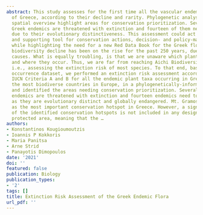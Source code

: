 ```yaml
---
abstract: This study assesses for the first time all the vascular endemic plant taxa
  of Greece, according to their decline and rarity. Phylogenetic analysis and its
  spatial overview highlight areas for conservation prioritization. Several of the
  Greek endemics are threatened with extinction and fourteen of them need to be prioritized,
  due to their evolutionary distinctiveness. This assessment could act as the baseline
  and supporting tool for conservation actions, decision- and policy-making for biodiversity,
  while highlighting the need for a new Red Data Book for the Greek flora.Human-induced
  biodiversity decline has been on the rise for the past 250 years, due to various
  causes. What is equally troubling, is that we are unaware which plants are threatened
  and where they occur. Thus, we are far from reaching Aichi Biodiversity Target 2,
  i.e., assessing the extinction risk of most species. To that end, based on an extensive
  occurrence dataset, we performed an extinction risk assessment according to the
  IUCN Criteria A and B for all the endemic plant taxa occurring in Greece, one of
  the most biodiverse countries in Europe, in a phylogenetically-informed framework
  and identified the areas needing conservation prioritization. Several of the Greek
  endemics are threatened with extinction and fourteen endemics need to be prioritized,
  as they are evolutionary distinct and globally endangered. Mt. Gramos is identified
  as the most important conservation hotspot in Greece. However, a significant portion
  of the identified conservation hotspots is not included in any designated Greek
  protected area, meaning that the …
authors:
- Konstantinos Kougioumoutzis
- Ioannis P Kokkoris
- Maria Panitsa
- Arne Strid
- Panayotis Dimopoulos
date: '2021'
doi: ''
featured: false
publication: Biology
publication_types:
- '2'
tags: []
title: Extinction Risk Assessment of the Greek Endemic Flora
url_pdf: ''
---
```

